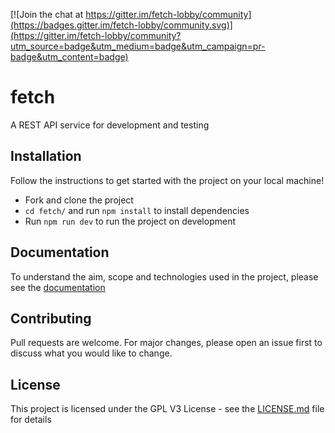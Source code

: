 [![Join the chat at https://gitter.im/fetch-lobby/community](https://badges.gitter.im/fetch-lobby/community.svg)](https://gitter.im/fetch-lobby/community?utm_source=badge&utm_medium=badge&utm_campaign=pr-badge&utm_content=badge)

# fetch

A REST API service for development and testing

## Installation
Follow the instructions to get started with the project on your local machine!
* Fork and clone the project
* `cd fetch/` and run `npm install` to install dependencies
* Run `npm run dev` to run the project on development

## Documentation
To understand the aim, scope and technologies used in the project, please see the [documentation](https://bit.ly/36PmwEc)

## Contributing
Pull requests are welcome. For major changes, please open an issue first to discuss what you would like to change.

## License

This project is licensed under the GPL V3 License - see the [LICENSE.md](LICENSE.md) file for details
